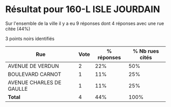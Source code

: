 # Résultat pour 160-L ISLE JOURDAIN

Sur l'ensemble de la ville il y a eu 9 réponses dont 4 réponses avec une rue citée (44%)

3 points noirs identifiés

| Rue | Vote | % réponses | % Nb rues cités|
|-----|------|------------|----------------|
| AVENUE DE VERDUN | 2 | 22% | 50%|
| BOULEVARD CARNOT | 1 | 11% | 25%|
| AVENUE CHARLES DE GAULLE | 1 | 11% | 25%|
| **Total** | 4 | 44% | 100%|
